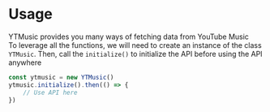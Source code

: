 # Usage

YTMusic provides you many ways of fetching data from YouTube Music<br />
To leverage all the functions, we will need to create an instance of the class `YTMusic`.
Then, call the `initialize()` to initialize the API before using the API anywhere

```ts
const ytmusic = new YTMusic()
ytmusic.initialize().then(() => {
	// Use API here
})
```
